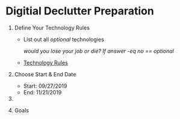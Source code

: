 # Digitial Declutter Preparation

1. Define Your Technology Rules
    * List out all *optional* technologies
    
         _would you lose your job or die? If answer -eq no == optional_
    
    * [Technology Rules](https://github.com/Duffney/practitionerGuidetoDeepWork/blob/master/technologyRules.md)
2. Choose Start & End Date
   * Start: 09/27/2019
   * End: 11/21/2019
2. 


3. Goals
